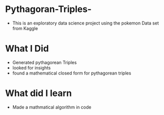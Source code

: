 # Pythagoran-Triples-
* This is an exploratory data science project using the pokemon Data set from Kaggle 

# What I Did 
* Generated pythagorean Triples 
* looked for insights 
* found a mathematical closed form for pythagorean triples

# What did I learn 
* Made a mathmatical algorithm in code


